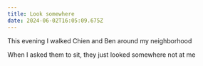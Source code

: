 ```yaml
---
title: Look somewhere
date: 2024-06-02T16:05:09.675Z
---
```


This evening I walked Chien and Ben around my neighborhood

When I asked them to sit, they just looked somewhere not at me
